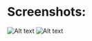 # Screenshots:
![Alt text](ShootingSportsComponentScreenshot#1.png "Screenshot #1")
![Alt text](ShootingSportsComponentScreenshot#2.png "Screenshot #2")